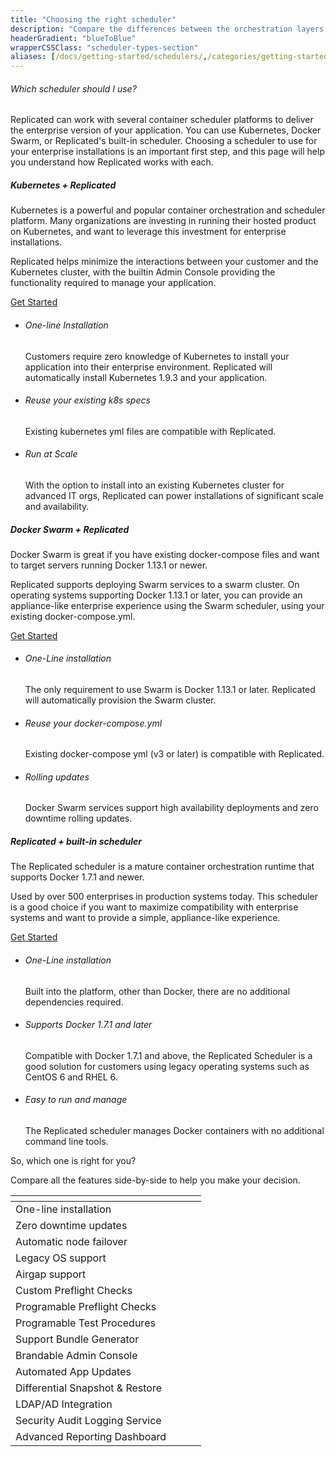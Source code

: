 ```yaml
---
title: "Choosing the right scheduler"
description: "Compare the differences between the orchestration layers Replicated allows you to use."
headerGradient: "blueToBlue"
wrapperCSSClass: "scheduler-types-section"
aliases: [/docs/getting-started/schedulers/,/categories/getting-started/,/docs/getting-started/schedulers/,/tags/schedulers/]
---
```


<div class="scheduler-type main-section u-borderBottom--gray">
    <div class="container">
        <div class="paddingContainer">
            <div class="u-marginTop--more u-textAlign--left u-lineHeight--normal">
                <h6>Which scheduler should I use?</h6>
                <p>Replicated can work with several container scheduler platforms to deliver the enterprise version of your application. You can use Kubernetes, Docker Swarm, or Replicated's built-in scheduler. Choosing a scheduler to use for your enterprise installations is an important first step, and this page will help you understand how Replicated works with each.</p>
            </div>
        </div>
    </div>
</div>

<div class="scheduler-type main-section u-borderBottom--gray">
    <div class="container">
        <div class="paddingContainer">
            <div class='u-flexTabletReflow flexDirection--rowReverse'>
                <div class='flex1 flex-column flex-verticalCenter u-lineHeight--normal right-content'>
                    <span class="logo kubernetesLogo-combo"></span>
                    <h5>Kubernetes + Replicated</h5>
                    <p>Kubernetes is a powerful and popular container orchestration and scheduler platform. Many organizations are investing in running their hosted product on Kubernetes, and want to leverage this investment for enterprise installations.</p><p>Replicated helps minimize the interactions between your customer and the Kubernetes cluster, with the builtin Admin Console providing the functionality required to manage your application.</p>
                    <div class="u-marginTop--small">
                        <a href="/guides/ship-with-kubernetes" class="Button secondary">Get Started</a>
                    </div>
                </div>
                <div class='flex1 flex-column u-paddingLeft--most flex-verticalCenter left-content'>
                    <ul class="pros-list">
                        <li class="u-commandPromptBlueDark">
                            <h6>One-line Installation</h6>
                            <p>Customers require zero knowledge of Kubernetes to install your application into their enterprise environment. Replicated will automatically install Kubernetes 1.9.3 and your application.</p>
                        </li>
                        <li class="u-ymlBlueDark">
                            <h6>Reuse your existing k8s specs</h6>
                            <p>Existing kubernetes yml files are compatible with Replicated.</p>
                        </li>
                        <li class="u-replicatedIconBlue">
                            <h6>Run at Scale</h6>
                            <p>With the option to install into an existing Kubernetes cluster for advanced IT orgs, Replicated can power installations of significant scale and availability.</p>
                        </li>
                    </ul>
                </div>
            </div>
        </div>
    </div>
</div>

<div class="scheduler-type main-section u-borderBottom--gray">
    <div class="container">
        <div class="paddingContainer">
            <div class='u-flexTabletReflow'>
                <div class='flex1 flex-column flex-verticalCenter u-lineHeight--normal left-content'>
                    <span class="logo dockerSwarmLogo-combo"></span>
                    <h5>Docker Swarm + Replicated</h5>
                    <p>Docker Swarm is great if you have existing docker-compose files and want to target servers running Docker 1.13.1 or newer.</p><p>Replicated supports deploying Swarm services to a swarm cluster. On operating systems supporting Docker 1.13.1 or later, you can provide an appliance-like enterprise experience using the Swarm scheduler, using your existing docker-compose.yml.</p>
                    <div class="u-marginTop--small">
                        <a href="/guides/ship-with-docker-swarm/" class="Button secondary">Get Started</a>
                    </div>
                </div>
                <div class='flex1 flex-column u-paddingLeft--most flex-verticalCenter right-content'>
                    <ul class="pros-list">
                        <li class="u-commandPromptBlue">
                            <h6>One-Line installation</h6>
                            <p>The only requirement to use Swarm is Docker 1.13.1 or later. Replicated will automatically provision the Swarm cluster.</p>
                        </li>
                        <li class="u-ymlBlueLight">
                            <h6>Reuse your docker-compose.yml</h6>
                            <p>Existing docker-compose yml (v3 or later) is compatible with Replicated.</p>
                        </li>
                        <li class="u-refreshBlue">
                            <h6>Rolling updates</h6>
                            <p>Docker Swarm services support high availability deployments and zero downtime rolling updates.</p>
                        </li>
                    </ul>
                </div>
            </div>
        </div>
    </div>
</div>

<div class="scheduler-type main-section u-borderBottom--gray">
    <div class="container">
        <div class="paddingContainer">
            <div class='u-flexTabletReflow'>
                <div class='flex1 flex-column flex-verticalCenter u-lineHeight--normal left-content'>
                    <span class="logo replicatedLogo"></span>
                    <h5>Replicated + built-in scheduler</h5>
                    <p>The Replicated scheduler is a mature container orchestration runtime that supports Docker 1.7.1 and newer.</p>
                    <p>Used by over 500 enterprises in production systems today. This scheduler is a good choice if you want to maximize compatibility with enterprise systems and want to provide a simple, appliance-like experience.</p>
                    <div class="u-marginTop--small">
                        <a href="/guides/native-scheduler" class="Button secondary">Get Started</a>
                    </div>
                </div>
                <div class='flex1 flex-column u-paddingLeft--most flex-verticalCenter right-content'>
                    <ul class="pros-list">
                        <li class="u-commandPromptRed">
                            <h6>One-Line installation</h6>
                            <p>Built into the platform, other than Docker, there are no additional dependencies required.</p>
                        </li>
                        <li class="u-dockerRed">
                            <h6>Supports Docker 1.7.1 and later</h6>
                            <p>Compatible with Docker 1.7.1 and above, the Replicated Scheduler is a good solution for customers using legacy operating systems such as CentOS 6 and RHEL 6.</p>
                        </li>
                        <li class="u-containersRed">
                            <h6>Easy to run and manage</h6>
                            <p>The Replicated scheduler manages Docker containers with no additional command line tools.</p>
                        </li>
                    </ul>
                </div>
            </div>
        </div>
    </div>
</div>

<div class="compare-section-wrapper">
    <div class="compare-section main-section">
        <div class="container">
            <div class="paddingContainer">
                <div class="header-wrapper u-textAlign--center">
                    <p class="u-color--tuna u-fontWeight--bold u-fontSize--header u-marginBottom--normal">So, which one is right for you?</p>
                    <p class="u-fontSize--large u-fontWeight--medium u-color--dustyGray u-lineHeight--normal">Compare all the features side-by-side to help you make your decision.</p>
                </div>
                <div class="table-section-wrapper u-marginTop--most">
                    <div class="table-wrapper">
                        <table>
                            <thead>
                                <tr>
                                    <th></th>
                                    <th><span class="logo kubernetesLogo-combo small"></span></th>
                                    <th><span class="logo dockerSwarmLogo-combo small"></span></th>
                                    <th><span class="replicatedLogo"></span></th>
                                </tr>
                            </thead>
                            <tbody>
                                <tr>
                                    <td>One-line installation</td>
                                    <td class="icon-cell"><span class="icon u-greenCheckCircle"></span></td>
                                    <td class="icon-cell"><span class="icon u-greenCheckCircle"></span></td>
                                    <td class="icon-cell"><span class="icon u-greenCheckCircle"></span></td>
                                </tr>
                                <tr>
                                    <td>Zero downtime updates</td>
                                    <td class="icon-cell"><span class="icon u-greenCheckCircle"></span></td>
                                    <td class="icon-cell"><span class="icon u-greenCheckCircle"></span></td>
                                    <td class="icon-cell"><span class="icon u-grayFailCircle"></span></td>
                                </tr>
                                <tr>
                                    <td>Automatic node failover</td>
                                    <td class="icon-cell"><span class="icon u-yellowCustomCircle tooltip" title="Currently works only with distribution into existing K8S clusters."></span></td>
                                    <td class="icon-cell"><span class="icon u-greenCheckCircle"></span></td>
                                    <td class="icon-cell"><span class="icon u-grayFailCircle"></span></td>
                                </tr>
                                <tr>
                                    <td>Legacy OS support</td>
                                    <td class="icon-cell"><span class="icon u-grayFailCircle"></span></td>
                                    <td class="icon-cell"><span class="icon u-grayFailCircle"></span></td>
                                    <td class="icon-cell"><span class="icon u-greenCheckCircle"></span></td>
                                </tr>
                                <tr>
                                    <td>Airgap support</td>
                                    <td class="icon-cell"><span class="icon u-greenCheckCircle"></span></td>
                                    <td class="icon-cell"><span class="icon u-greenCheckCircle"></span></td>
                                    <td class="icon-cell"><span class="icon u-greenCheckCircle"></span></td>
                                </tr>
                                <tr>
                                    <td>Custom Preflight Checks</td>
                                    <td class="icon-cell"><span class="icon u-greenCheckCircle"></span></td>
                                    <td class="icon-cell"><span class="icon u-greenCheckCircle"></span></td>
                                    <td class="icon-cell"><span class="icon u-greenCheckCircle"></span></td>
                                </tr>
                                <tr>
                                    <td>Programable Preflight Checks</td>
                                    <td class="icon-cell"><span class="icon u-greenCheckCircle"></span></td>
                                    <td class="icon-cell"><span class="icon u-greenCheckCircle"></span></td>
                                    <td class="icon-cell"><span class="icon u-greenCheckCircle"></span></td>
                                </tr>
                                <tr>
                                    <td>Programable Test Procedures</td>
                                    <td class="icon-cell"><span class="icon u-greenCheckCircle"></span></td>
                                    <td class="icon-cell"><span class="icon u-greenCheckCircle"></span></td>
                                    <td class="icon-cell"><span class="icon u-greenCheckCircle"></span></td>
                                </tr>
                                <tr>
                                    <td>Support Bundle Generator</td>
                                    <td class="icon-cell"><span class="icon u-greenCheckCircle"></span></td>
                                    <td class="icon-cell"><span class="icon u-greenCheckCircle"></span></td>
                                    <td class="icon-cell"><span class="icon u-greenCheckCircle"></span></td>
                                </tr>
                                <tr>
                                    <td>Brandable Admin Console</td>
                                    <td class="icon-cell"><span class="icon u-greenCheckCircle"></span></td>
                                    <td class="icon-cell"><span class="icon u-greenCheckCircle"></span></td>
                                    <td class="icon-cell"><span class="icon u-greenCheckCircle"></span></td>
                                </tr>
                                <tr>
                                    <td>Automated App Updates</td>
                                    <td class="icon-cell"><span class="icon u-greenCheckCircle"></span></td>
                                    <td class="icon-cell"><span class="icon u-greenCheckCircle"></span></td>
                                    <td class="icon-cell"><span class="icon u-greenCheckCircle"></span></td>
                                </tr>
                                <tr>
                                    <td>Differential Snapshot &amp; Restore</td>
                                    <td class="icon-cell"><span class="icon u-greenCheckCircle"></span></td>
                                    <td class="icon-cell"><span class="icon u-greenCheckCircle"></span></td>
                                    <td class="icon-cell"><span class="icon u-greenCheckCircle"></span></td>
                                </tr>
                                <tr>
                                    <td>LDAP/AD Integration</td>
                                    <td class="icon-cell"><span class="icon u-greenCheckCircle"></span></td>
                                    <td class="icon-cell"><span class="icon u-greenCheckCircle"></span></td>
                                    <td class="icon-cell"><span class="icon u-greenCheckCircle"></span></td>
                                </tr>
                                <tr>
                                    <td>Security Audit Logging Service</td>
                                    <td class="icon-cell"><span class="icon u-greenCheckCircle"></span></td>
                                    <td class="icon-cell"><span class="icon u-greenCheckCircle"></span></td>
                                    <td class="icon-cell"><span class="icon u-greenCheckCircle"></span></td>
                                </tr>
                                <tr>
                                    <td>Advanced Reporting Dashboard</td>
                                    <td class="icon-cell"><span class="icon u-greenCheckCircle"></span></td>
                                    <td class="icon-cell"><span class="icon u-greenCheckCircle"></span></td>
                                    <td class="icon-cell"><span class="icon u-greenCheckCircle"></span></td>
                                </tr>
                            </tbody>
                        </table>
                    </div>
                </div>
            </div>
        </div>
    </div>
</div>
